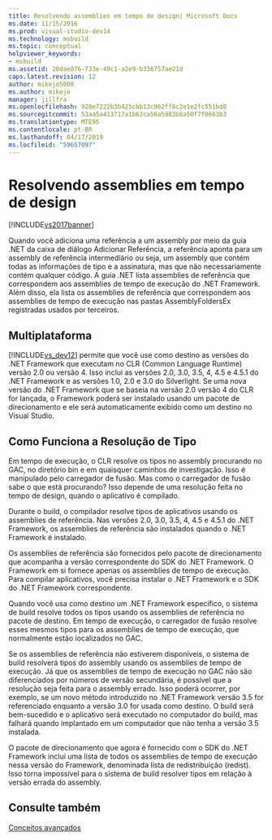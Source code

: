 ```yaml
---
title: Resolvendo assemblies em tempo de design| Microsoft Docs
ms.date: 11/15/2016
ms.prod: visual-studio-dev14
ms.technology: msbuild
ms.topic: conceptual
helpviewer_keywords:
- msbuild
ms.assetid: 20dae076-733e-49c1-a2e9-b336757ae21d
caps.latest.revision: 12
author: mikejo5000
ms.author: mikejo
manager: jillfra
ms.openlocfilehash: 920e7222b3b425cbb13c962ff8c2e1e2fc551bd8
ms.sourcegitcommit: 53aa5a413717a1b62ca56a5983b6a50f7f0663b3
ms.translationtype: MTE95
ms.contentlocale: pt-BR
ms.lasthandoff: 04/17/2019
ms.locfileid: "59657097"
---
```

# <a name="resolving-assemblies-at-design-time"></a>Resolvendo assemblies em tempo de design
[!INCLUDE[vs2017banner](../includes/vs2017banner.md)]

Quando você adiciona uma referência a um assembly por meio da guia .NET da caixa de diálogo Adicionar Referência, a referência aponta para um assembly de referência intermediário ou seja, um assembly que contém todas as informações de tipo e a assinatura, mas que não necessariamente contém qualquer código. A guia .NET lista assemblies de referência que correspondem aos assemblies de tempo de execução do .NET Framework. Além disso, ela lista os assemblies de referência que correspondem aos assemblies de tempo de execução nas pastas AssemblyFoldersEx registradas usados por terceiros.  
  
## <a name="multi-targeting"></a>Multiplataforma  
 [!INCLUDE[vs_dev12](../includes/vs-dev12-md.md)] permite que você use como destino as versões do .NET Framework que executam no CLR (Common Language Runtime) versão 2.0 ou versão 4. Isso inclui as versões 2.0, 3.0, 3.5, 4, 4.5 e 4.5.1 do .NET Framework e as versões 1.0, 2.0 e 3.0 do Silverlight. Se uma nova versão do .NET Framework que se baseia na versão 2.0 versão 4 do CLR for lançada, o Framework poderá ser instalado usando um pacote de direcionamento e ele será automaticamente exibido como um destino no Visual Studio.  
  
## <a name="how-type-resolution-works"></a>Como Funciona a Resolução de Tipo  
 Em tempo de execução, o CLR resolve os tipos no assembly procurando no GAC, no diretório bin e em quaisquer caminhos de investigação. Isso é manipulado pelo carregador de fusão. Mas como o carregador de fusão sabe o que está procurando? Isso depende de uma resolução feita no tempo de design, quando o aplicativo é compilado.  
  
 Durante o build, o compilador resolve tipos de aplicativos usando os assemblies de referência. Nas versões 2.0, 3.0, 3.5, 4, 4.5 e 4.5.1 do .NET Framework, os assemblies de referência são instalados quando o .NET Framework é instalado.  
  
 Os assemblies de referência são fornecidos pelo pacote de direcionamento que acompanha a versão correspondente do SDK do .NET Framework. O Framework em si fornece apenas os assemblies de tempo de execução. Para compilar aplicativos, você precisa instalar o .NET Framework e o SDK do .NET Framework correspondente.  
  
 Quando você usa como destino um .NET Framework específico, o sistema de build resolve todos os tipos usando os assemblies de referência no pacote de destino. Em tempo de execução, o carregador de fusão resolve esses mesmos tipos para os assemblies de tempo de execução, que normalmente estão localizados no GAC.  
  
 Se os assemblies de referência não estiverem disponíveis, o sistema de build resolverá tipos do assembly usando os assemblies de tempo de execução. Já que os assemblies de tempo de execução no GAC não são diferenciados por números de versão secundária, é possível que a resolução seja feita para o assembly errado. Isso poderá ocorrer, por exemplo, se um novo método introduzido no .NET Framework versão 3.5 for referenciado enquanto a versão 3.0 for usada como destino. O build será bem-sucedido e o aplicativo será executado no computador do build, mas falhará quando implantado em um computador que não tenha a versão 3.5 instalada.  
  
 O pacote de direcionamento que agora é fornecido com o SDK do .NET Framework inclui uma lista de todos os assemblies de tempo de execução nessa versão do Framework, denominada lista de redistribuição (redist). Isso torna impossível para o sistema de build resolver tipos em relação à versão errada do assembly.  
  
## <a name="see-also"></a>Consulte também  
 [Conceitos avançados](../msbuild/msbuild-advanced-concepts.md)
